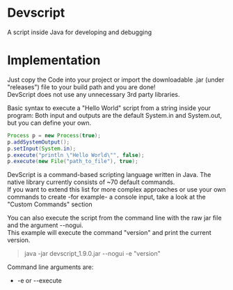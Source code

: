 # Devscript
A script inside Java for developing and debugging

# Implementation

Just copy the Code into your project or import the downloadable .jar (under "releases") file to your build path and you are done!<br>
DevScript does not use any unnecessary 3rd party libraries.

Basic syntax to execute a "Hello World" script from a string inside your program:
Both input and outputs are the default System.in and System.out, but you can define your own.

```java
Process p = new Process(true);
p.addSystemOutput();
p.setInput(System.in);
p.execute("println \"Hello World\"", false);
p.execute(new File("path_to_file"), true);
```

DevScript is a command-based scripting language written in Java. The native library currently consists of ~70 default commands.<br>
If you want to extend this list for more complex approaches or use your own commands to create -for example- a console input, 
take a look at the "Custom Commands" section 

You can also execute the script from the command line with the raw jar file and the argument --nogui.<br>
This example will execute the command "version" and print the current version.
> java -jar devscript_1.9.0.jar --nogui -e "version"

Command line arguments are:<br>
- -e or --execute <script> Executes a script right from the command line
- -f or --file <pathToFile> Executes the contents of a text file
- --nogui rejects the program to open the GUI editor
- If only --nogui is given, the jar opens the default editor, stored in Editor.txt

# Examples of usage

Devscript has a wide variety of use cases. An example would be an command line argument interpreter,<br>
or for creating a quick CLI.
But you can also create whole scripts with it. It is even possible to create an ascii 3d game. (Trust me, I've done it)

# Syntax
Tutorials and examples can be found here in /Examples/... or in the editor under "File" > "Examples"

# Custom Commands

You create custom commands by creating a new class that extends the "com.devkev.devscript.raw.Library" class.
If all the methods are imported, it should look something like this. I added some comments and examples to help you get started:

```java
public class MyCommands extends Library {
	//Just pass the name of the library to the super class
	public MyCommands() {
		super("Name of my Library");
	}

	//This function should return all of your handy commands as an array.
	@Override
	public Command[] createLib() {
		return new Command[] {
			
			//This is an example of a very simple command that expects no arguments.
			//If you want to take a look at more complex commands, see the "com.devkev.devscript.nativecommands.NativeLibrary" class 
			new Command("ping", "", "Calling this command will print out pong") {
				@Override
				public Object execute(Object[] args, Process application, Block block) throws Exception {
					application.log("pong!", true);
					return null;
				}
			}
			
		};
	}

	//This function is executed, when a script process imports commands from this library
	//This is especially useful if you want to set up listeners for example key listeners for macros or something
	@Override
	public void scriptImport(Process process) {
		//This function can execute script functions from your java code. Again, this is really useful for listeners.
		//You could create a function in the script like keyPressed = { println "Pressed key" $0; }; and call it from here.
		super.executeEventFunction("keyPressed", "A");
	}
	
	//This function is executed when a script finishes, errors out or is terminated otherwise.
	@Override
	public void scriptExit(Process process, int exitCode, String errorMessage) {
		
	}
}
```

## Use custom commands

You add the library to your process by using the "includeLibrary()" function:

```java
Process p = new Process(true);
p.addSystemOutput();
p.setInput(System.in);
p.clearlibraries(); //Use this function, if you don't want the 70 default commands to be available
p.includeLibrary(new MyCommands()); //Add the library to the current process
p.execute("ping"); //This will print "pong" into the console or wherever you directed the output to
```

## Libraries as .jar files

It is also possible to create Libraries as .jar files that you can import in other scripts using the "import [path-to-jar]" command.<br>
Just add Devscript to the build path of a new project, create any class that extends "Library" (Like above) and export the jar file.<br>
<b>Done!</b><br>
You can now import the file with the "import" command and use them in the GUI editor.

# Thank you for reading

If you have any Ideas or suggestions, feel free to create an issue.
